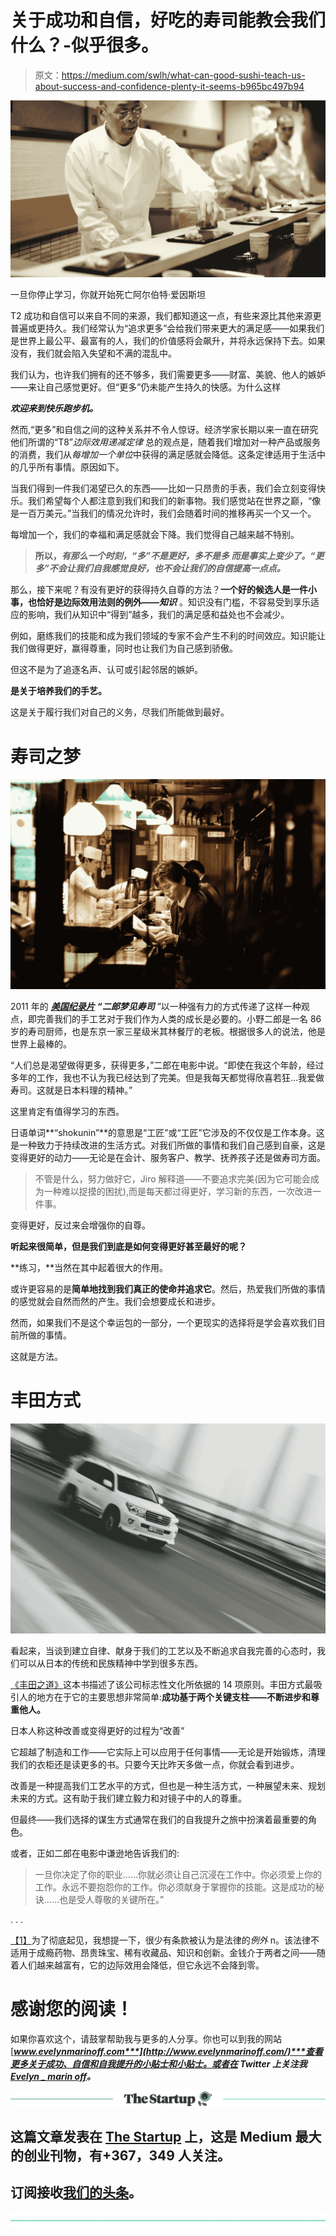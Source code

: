 # 关于成功和自信，好吃的寿司能教会我们什么？-似乎很多。

> 原文：<https://medium.com/swlh/what-can-good-sushi-teach-us-about-success-and-confidence-plenty-it-seems-b965bc497b94>

![](img/f44857d925b3ace0266fedb953746f5e.png)

一旦你停止学习，你就开始死亡阿尔伯特·爱因斯坦

T2 成功和自信可以来自不同的来源，我们都知道这一点，有些来源比其他来源更普遍或更持久。我们经常认为“追求更多”会给我们带来更大的满足感——如果我们是世界上最公平、最富有的人，我们的价值感将会飙升，并将永远保持下去。如果没有，我们就会陷入失望和不满的混乱中。

我们认为，也许我们拥有的还不够多，我们需要更多——财富、美貌、他人的嫉妒——来让自己感觉更好。但“更多”仍未能产生持久的快感。为什么这样

***欢迎来到快乐跑步机。***

然而,“更多”和自信之间的这种关系并不令人惊讶。经济学家长期以来一直在研究他们所谓的“T8”*边际效用递减定律* 总的观点是，随着我们增加对一种产品或服务的消费，我们从*每增加一个单位*中获得的满足感就会降低。这条定律适用于生活中的几乎所有事情。原因如下。

当我们得到一件我们渴望已久的东西——比如一只昂贵的手表，我们会立刻变得快乐。我们希望每个人都注意到我们和我们的新事物。我们感觉站在世界之巅，“像是一百万美元。”当我们的情况允许时，我们会随着时间的推移再买一个又一个。

每增加一个，我们的幸福和满足感就会下降。我们觉得自己越来越不特别。

> **所以，*有那么一个时刻，“多”不是更好，多不是多* *而是事实上变少了。“更多”不会让我们自我感觉良好，也不会让我们的自信提高一点点。***

那么，接下来呢？有没有更好的获得持久自尊的方法？**一个好的候选人是一件小事，也恰好是边际效用法则的例外——*知识*** 。知识没有门槛，不容易受到享乐适应的影响，我们从知识中“得到”越多，我们的满足感和益处也不会减少。

例如，磨练我们的技能和成为我们领域的专家不会产生不利的时间效应。知识能让我们做得更好，赢得尊重，同时也让我们为自己感到骄傲。

但这不是为了追逐名声、认可或引起邻居的嫉妒。

**是关于培养我们的手艺。**

这是关于履行我们对自己的义务，尽我们所能做到最好。

# **寿司之梦**

![](img/a57443ec1d8aaec12018c457113c180c.png)

2011 年的 [***美国纪录片***](https://www.youtube.com/watch?v=I1UDS2kgqY8) ***“二郎梦见寿司*** ”以一种强有力的方式传递了这样一种观点，即完善我们的手工艺对于我们作为人类的成长是必要的。小野二郎是一名 86 岁的寿司厨师，也是东京一家三星级米其林餐厅的老板。根据很多人的说法，他是世界上最棒的。

“人们总是渴望做得更多，获得更多，”二郎在电影中说。“即使在我这个年龄，经过多年的工作，我也不认为我已经达到了完美。但是我每天都觉得欣喜若狂…我爱做寿司。这就是日本料理的精神。”

这里肯定有值得学习的东西。

日语单词**“shokunin”**的意思是“工匠”或“工匠”它涉及的不仅仅是工作本身。这是一种致力于持续改进的生活方式。对我们所做的事情和我们自己感到自豪，这是变得更好的动力——无论是在会计、服务客户、教学、抚养孩子还是做寿司方面。

> 不管是什么，努力做好它，Jiro 解释道——不要追求完美(因为它可能会成为一种难以捉摸的困扰),而是每天都过得更好，学习新的东西，一次改进一件事。

变得更好，反过来会增强你的自尊。

**听起来很简单，但是我们到底是如何变得更好甚至最好的呢？**

**练习，**当然在其中起着很大的作用。

或许更容易的是**简单地找到我们真正的使命并追求它**。然后，热爱我们所做的事情的感觉就会自然而然的产生。我们会想要成长和进步。

然而，如果我们不是这个幸运包的一部分，一个更现实的选择将是学会喜欢我们目前所做的事情。

这就是方法。

# **丰田方式**

![](img/0bef7c3023264ede4154824ea3d7a453.png)

看起来，当谈到建立自律、献身于我们的工艺以及不断追求自我完善的心态时，我们可以从日本的传统和民族精神中学到很多东西。

[《丰田之道》](https://www.amazon.com/Toyota-Way-Management-Principles-Manufacturer/dp/0071392319/ref=sr_1_1?ie=UTF8&qid=1521983785&sr=8-1&keywords=the+toyota+way)这本书描述了该公司标志性文化所依据的 14 项原则。丰田方式最吸引人的地方在于它的主要思想非常简单:**成功基于两个关键支柱——不断进步和尊重他人。**

日本人称这种改善或变得更好的过程为“改善”

它超越了制造和工作——它实际上可以应用于任何事情——无论是开始锻炼，清理我们的衣柜还是读更多的书。只要今天比昨天多做一点，你就会看到进步。

改善是一种提高我们工艺水平的方式，但也是一种生活方式，一种展望未来、规划未来的方式。这有助于我们建立毅力和对镜子中的人的尊重。

但最终——我们选择的谋生方式通常在我们的自我提升之旅中扮演着最重要的角色。

或者，正如二郎在电影中谦逊地告诉我们的:

> 一旦你决定了你的职业……你就必须让自己沉浸在工作中。你必须爱上你的工作。永远不要抱怨你的工作。你必须献身于掌握你的技能。这是成功的秘诀……也是受人尊敬的关键所在。”

. . .

[【1】](#_ftnref1)为了彻底起见，我想提一下，很少有条款被认为是法律的*例外* n。该法律不适用于成瘾药物、昂贵珠宝、稀有收藏品、知识和创新。金钱介于两者之间——随着人们越来越富有，它的边际效用会降低，但它永远不会降到零。

# 感谢您的阅读！

如果你喜欢这个，请鼓掌帮助我与更多的人分享。你也可以到我的网站[***www.evelynmarinoff.com***](http://www.evelynmarinoff.com/)***查看更多关于成功、自信和自我提升的小贴士和小贴士。或者在 Twitter 上关注我***[***Evelyn _ marin off***](https://twitter.com/Evelyn_Marinoff)***。***

[![](img/308a8d84fb9b2fab43d66c117fcc4bb4.png)](https://medium.com/swlh)

## 这篇文章发表在 [The Startup](https://medium.com/swlh) 上，这是 Medium 最大的创业刊物，有+367，349 人关注。

## 订阅接收[我们的头条](http://growthsupply.com/the-startup-newsletter/)。

[![](img/b0164736ea17a63403e660de5dedf91a.png)](https://medium.com/swlh)